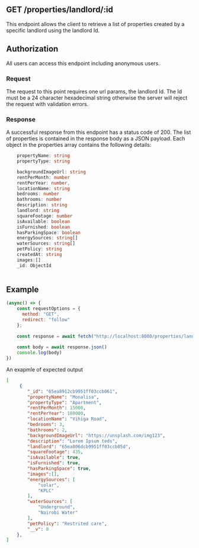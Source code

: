 ## GET /properties/landlord/:id

This endpoint allows the client to retrieve a list of properties created by a specific landlord using the landlord Id.


## Authorization
All users can access this endpoint including anonymous users.

### Request
The request to this point requires one url params, the landlord Id. The Id must be a 24 character hexadecimal string otherwise the server will reject the request with validation errors.


### Response
A successful response from this endpoint has a status code of 200. The list of properties is contained in the response body as a JSON payload. Each object in the properties array contains the following details:

```typescript
    propertyName: string
    propertyType: string

    backgroundImageUrl: string
    rentPerMonth: number
    rentPerYear: number,
    locationName: string
    bedrooms: number
    bathrooms: number
    description: string
    landlord: string
    squareFootage: number
    isAvailable: boolean
    isFurnished: boolean
    hasParkingSpace: boolean
    energySources: string[]
    waterSources: string[]
    petPolicy: string
    createdAt: string
    images:[]
    _id: ObjectId
  
```

## Example
```javascript
(async() => {
    const requestOptions = {
      method: "GET",
      redirect: "follow"
    };
    
    const response = await fetch("http://localhost:8000/properties/landlords/65ea806dcb9951ff03ccb05d", requestOptions)
    
    const body = await response.json()
    console.log(body)
})
```

An exapmle of expected output

```json
[
     {
        "_id": "65ea8912cb9951ff03ccb061",
        "propertyName": "Monalisa",
        "propertyType": "Apartment",
        "rentPerMonth": 15000,
        "rentPerYear": 180000,
        "locationName": "Vihiga Road",
        "bedrooms": 3,
        "bathrooms": 2,
        "backgroundImageUrl": "https://unsplash.com/img123",
        "description": "Lorem Ipsum teds",
        "landlord": "65ea806dcb9951ff03ccb05d",
        "squareFootage": 435,
        "isAvailable": true,
        "isFurnished": true,
        "hasParkingSpace": true,
        "images":[],
        "energySources": [
            "solar",
            "KPLC"
        ],
        "waterSources": [
            "Underground",
            "Nairobi Water"
        ],
        "petPolicy": "Restrited care",
        "__v": 0
    },
]
```